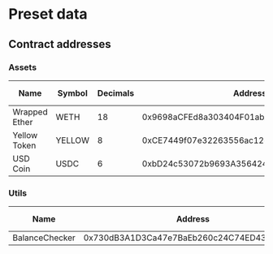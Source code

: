 # Preset data

## Contract addresses

### Assets

| Name          | Symbol | Decimals | Address                                    | Deployer index |
| ------------- | ------ | -------- | ------------------------------------------ | -------------- |
| Wrapped Ether | WETH   | 18       | 0x9698aCFEd8a303404F01abAaE50C643eFE210eC8 | 77358          |
| Yellow Token  | YELLOW | 8        | 0xCE7449f07e32263556ac12cD9DBC1f8bDdFFb28d | 77359          |
| USD Coin      | USDC   | 6        | 0xbD24c53072b9693A35642412227043Ffa5fac382 | 77360          |

### Utils

| Name           | Address                                    | Deployer index |
| -------------- | ------------------------------------------ | -------------- |
| BalanceChecker | 0x730dB3A1D3Ca47e7BaEb260c24C74ED4378726Bc | 53231          |
